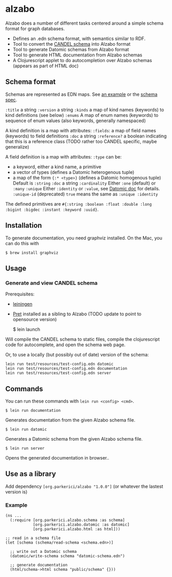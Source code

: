 # alzabo

Alzabo does a number of different tasks centered around a simple schema format for graph databases.

- Defines an .edn schema format, with semantics similar to RDF.
- Tool to convert the [CANDEL schema](https://github.com/ParkerICI/pret/tree/master/resources/schema) into Alzabo format
- Tool to generate Datomic schemas from Alzabo format
- Tool to generate HTML documentation from Alzabo schemas
- A Clojurescript applet to do autocompletion over Alzabo schemas (appears as part of HTML doc)

## Schema format

Schemas are represented as EDN maps. See [an example](test/resources/schema/rawsugar.edn) or the [schema spec](src/cljc/org/parkerici/alzabo/schema.cljc).

`:title` a string
`:version` a string
`:kinds` a map of kind names (keywords) to kind definitions (see below)
`:enums` A map of enum names (keywords) to sequence of enum values (also keywords, generally namespaced)

A kind definition is a map with attributes:
`:fields`: a map of field names (keywords) to field definitions
`:doc` a string
`:reference?` a boolean indicating that this is a reference class (TODO rather too CANDEL specific, maybe generalize)

A field definition is a map with attributes:
`:type` can be:
 - a keyword, either a kind name, a primitive
 - a vector of types (defines a Datomic heterogenous tuple)
 - a map of the form `{:* <type>}` (defines a Datomic homogenous tuple)
   Default is `:string`
`:doc` a string
`:cardinality` Either `:one` (default) or `:many`
`:unique` Either `:identity` or `:value`, see [Datomic doc](https://docs.datomic.com/on-prem/schema.html#operational-schema-attributes) for details.
`:unique-id` (deprecated) `true` means the same as `:unique :identity`

The defined primitives are `#{:string :boolean :float :double :long :bigint :bigdec :instant :keyword :uuid}`. 

## Installation

To generate documentation, you need graphviz installed. On the Mac, you can do this with

    $ brew install graphviz


## Usage

### Generate and view CANDEL schema

Prerequisites:
- [leiningen](https://leiningen.org/)
- [Pret](https://github.com/parkerici/pret) installed as a sibling to Alzabo (TODO update to point to opensource version)

    $ lein launch

Will compile the CANDEL schema to static files, compile the clojurescript code for autocomplete, and open the schema web page. 

Or, to use a locally (but possibly out of date) version of the schema:

    lein run test/resources/test-config.edn datomic
    lein run test/resources/test-config.edn documentation
    lein run test/resources/test-config.edn server 

## Commands

You can run these commands with `lein run <config> <cmd>`. 

	$ lein run documentation 
	
Generates documentation from the given Alzabo schema file. 

	$ lein run datomic 
	
Generates a Datomic schema from the given Alzabo schema file. 

	$ lein run server

Opens the generated documentation in browser..

## Use as a library

Add dependency `[org.parkerici/alzabo "1.0.0"]` (or whatever the lastest version is)

### Example

    (ns ...
	  (:require [org.parkerici.alzabo.schema :as schema]
                [org.parkerici.alzabo.datomic :as datomic]
				[org.parkerici.alzabo.html :as html]))

	;; read in a schema file
	(let [schema (schema/read-schema <schema.edn>)]

	  ;; write out a Datomic schema
      (datomic/write-schema schema "datomic-schema.edn")
	
      ;; generate documentation 
      (html/schema->html schema "public/schema" {}))


